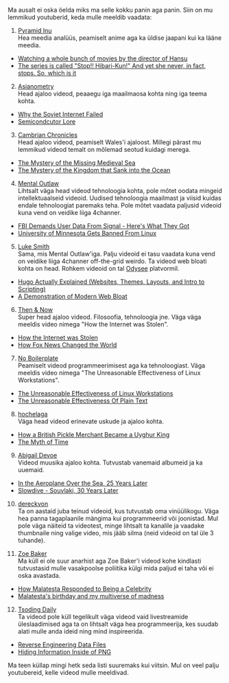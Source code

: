 Ma ausalt ei oska öelda miks ma selle kokku panin aga panin.
Siin on mu lemmikud youtuberid, keda mulle meeldib vaadata:

1. [Pyramid Inu](https://www.youtube.com/@pyramidinu9449/) <br>
Hea meedia analüüs, peamiselt anime aga ka üldise jaapani kui ka lääne meedia.
- [Watching a whole bunch of movies by the director of Hansu](https://www.youtube.com/watch?v=W7j3HpiVLPk)
- [The series is called "Stop!! Hibari-Kun!" And yet she never, in fact, stops. So, which is it](https://www.youtube.com/watch?v=illSp1oVXzA)

2. [Asianometry](https://www.youtube.com/@Asianometry/) <br>
Head ajaloo videod, peaaegu iga maailmaosa kohta ning iga teema kohta.
- [Why the Soviet Internet Failed](https://www.youtube.com/watch?v=cLOD5f-q0as)
- [Semicondcutor Lore](https://www.youtube.com/watch?v=cxrkC-pMH_s&list=PLKtxx9TnH76SXumAiJX3N7Y36G2Gxi8zc)

3. [Cambrian Chronicles](https://www.youtube.com/@CambrianChronicles/) <br>
Head ajaloo videod, peamiselt Wales'i ajaloost. Millegi pärast mu lemmikud videod temalt on mõlemad seotud kuidagi merega.
- [The Mystery of the Missing Medieval Sea](https://www.youtube.com/watch?v=xIpsQb5RtT4)
- [The Mystery of the Kingdom that Sank into the Ocean](https://youtu.be/9onpcWYGcy0?si=ScD1t8mmxmnRG2UJ)

4. [Mental Outlaw](https://www.youtube.com/@MentalOutlaw/) <br>
Lihtsalt väga head videod tehnoloogia kohta, pole mõtet oodata mingeid intellektuaalseid videoid. Uudised tehnoloogia maailmast ja viisid kuidas endale tehnoloogiat paremaks teha. Pole mõtet vaadata paljusid videoid kuna vend on veidike liiga 4channer.
- [FBI Demands User Data From Signal - Here's What They Got](https://youtu.be/3oPeIbpA5x8?si=v58u4tlVElg7_zsI)
- [University of Minnesota Gets Banned From Linux](https://youtu.be/JH_BGlS5LR4?si=GJeBwsWsSyqH9ptR)

5. [Luke Smith](https://www.youtube.com/@LukeSmithxyz/) <br>
Sama, mis Mental Outlaw'iga. Palju videoid ei tasu vaadata kuna vend on veidike liiga 4channer off-the-grid weirdo. Ta videod web bloati kohta on head. Rohkem videoid on tal [Odysee](https://odysee.com/@Luke:7?view=content) platvormil.
- [Hugo Actually Explained (Websites, Themes, Layouts, and Intro to Scripting)](https://youtu.be/ZFL09qhKi5I?si=zq5TWKOVO2P5monZ)
- [A Demonstration of Modern Web Bloat](https://www.youtube.com/watch?v=cvDyQUpaFf4)

6. [Then & Now](https://www.youtube.com/@ThenNow/) <br>
Super head ajaloo videod. Filosoofia, tehnoloogia jne. Väga väga meeldis video nimega "How the Internet was Stolen".
- [How the Internet was Stolen](https://youtu.be/oLLxpAZzy0s?si=MkRv3li1SuDEY8rL)
- [How Fox News Changed the World](https://youtu.be/pOiQsuQNXfA?si=5-nWuPioxk7PcVqh)

7. [No Boilerplate](https://www.youtube.com/@NoBoilerplate/) <br>
Peamiselt videod programmeerimisest aga ka tehnoloogiast. Väga meeldis video nimega "The Unreasonable Effectiveness of Linux Workstations". 
- [The Unreasonable Effectiveness of Linux Workstations](https://youtu.be/bq9O99TgFv4?si=t4f7Cp3j6M1zmQNx)
- [The Unreasonable Effectiveness Of Plain Text](https://youtu.be/WgV6M1LyfNY?si=w1Vw9FCuHtPLs727)

8. [hochelaga](https://www.youtube.com/@hochelaga/) <br>
Väga head videod erinevate uskude ja ajaloo kohta.
- [How a British Pickle Merchant Became a Uyghur King](https://youtu.be/YQ0OWa9NMUo?si=3aeMZA34-McTX__o)
- [The Myth of Time](https://youtu.be/9BTRG8slgs4?si=-2M_ihUnO5izeUdM)

9. [Abigail Devoe](https://www.youtube.com/@abigaildevoe/) <br>
Videod muusika ajaloo kohta. Tutvustab vanemaid albumeid ja ka uuemaid.
- [In the Aeroplane Over the Sea, 25 Years Later](https://www.youtube.com/watch?v=SI6KODMOYV8)
- [Slowdive - Souvlaki, 30 Years Later](https://www.youtube.com/watch?v=LAfiV_GWVGw)

10. [dereckvon](https://www.youtube.com/@dereckvon/) <br>
Ta on aastaid juba teinud videoid, kus tutvustab oma vinüülikogu. Väga hea panna tagaplaanile mängima kui programmeerid või joonistad. Mul pole väga näiteid ta videotest, minge lihtsalt ta kanalile ja vaadake thumbnaile ning valige video, mis jääb silma (neid videoid on tal üle 3 tuhande).

11. [Zoe Baker](https://www.youtube.com/@anarchozoe/) <br>
Ma küll ei ole suur anarhist aga Zoe Baker'i videod kohe kindlasti tutvustasid mulle vasakpoolse poliitika külgi mida paljud ei taha või ei oska avastada.
- [How Malatesta Responded to Being a Celebrity](https://youtu.be/_zV5JAiomdA?si=bG1VYwRMEBilw1FE)
- [Malatesta's birthday and my multiverse of madness](https://youtu.be/dnfMh9JSBhs?si=XEb_VuZK_hYTBB1D)

12. [Tsoding Daily](https://www.youtube.com/@TsodingDaily/) <br>
Ta videod pole küll tegelikult väga videod vaid livestreamide üleslaadimised aga ta on lihtsalt väga hea programmeerija, kes suudab alati mulle anda ideid ning mind inspireerida.
- [Reverse Engineering Data Files](https://youtu.be/AUWxl0WdiNI?si=Lc5loc3TeSU0lnqe)
- [Hiding Information Inside of PNG](https://youtu.be/M9ZwuIv3xz8?si=iulOvTb9lYl2tGxW)

Ma teen küllap mingi hetk seda listi suuremaks kui viitsin. Mul on veel palju youtubereid, kelle videod mulle meeldivad.
